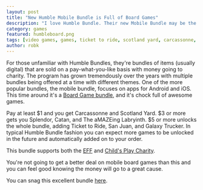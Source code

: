 ```yaml
---
layout: post
title: "New Humble Mobile Bundle is Full of Board Games"
description: "I love Humble Bundle. Their new Mobile Bundle may be the best yet, with lots of great board games"
category: games
featured: humbleboard.png
tags: [video games, games, ticket to ride, scotland yard, carcassonne, san juan, galaxy trucker, splendor, catan, the amazing labyrinth, humble bundle]
author: robk
---
```


For those unfamiliar with Humble Bundles, they're bundles of items (usually digital) that are sold on a pay-what-you-like basis with money going to charity. The program has grown tremendously over the years with multiple bundles being offered at a time with different themes. One of the more popular bundles, the mobile bundle, focuses on apps for Android and iOS. This time around it's a [Board Game bundle](https://www.humblebundle.com/mobile/board-games-mobile-bundle), and it's chock full of awesome games.

Pay at least $1 and you get Carcassonne and Scotland Yard. $3 or more gets you Splendor, Catan, and The aMAZEing Labryinth. $5 or more unlocks the whole bundle, adding Ticket to Ride, San Juan, and Galaxy Trucker. In typical Humble Bundle fashion you can expect more games to be unlocked in the future and automatically added on to your order.

This bundle supports both the [EFF](https://www.eff.org/) and [Child's Play Charity](http://www.childsplaycharity.org/).

You're not going to get a better deal on mobile board games than this and you can feel good knowing the money will go to a great cause.

You can snag this excellent bundle [here](https://www.humblebundle.com/mobile/board-games-mobile-bundle).
